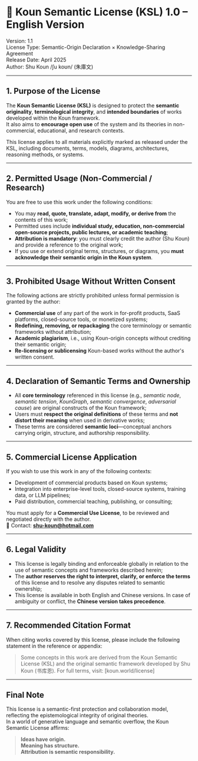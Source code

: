 # 📄 Koun Semantic License (KSL) 1.0 – English Version

Version: 1.1  
License Type: Semantic-Origin Declaration × Knowledge-Sharing Agreement  
Release Date: April 2025  
Author: Shu Koun /ʃu koʊn/ (朱庫文)

---

## 1. Purpose of the License

The **Koun Semantic License (KSL)** is designed to protect the **semantic originality**, **terminological integrity**, and **intended boundaries** of works developed within the Koun framework.  
It also aims to **encourage open use** of the system and its theories in non-commercial, educational, and research contexts.

This license applies to all materials explicitly marked as released under the KSL, including documents, terms, models, diagrams, architectures, reasoning methods, or systems.

---

## 2. Permitted Usage (Non-Commercial / Research)

You are free to use this work under the following conditions:

- You may **read, quote, translate, adapt, modify, or derive from** the contents of this work;
- Permitted uses include **individual study, education, non-commercial open-source projects, public lectures, or academic teaching**;
- **Attribution is mandatory**: you must clearly credit the author (Shu Koun) and provide a reference to the original work;
- If you use or extend original terms, structures, or diagrams, you **must acknowledge their semantic origin in the Koun system**.

---

## 3. Prohibited Usage Without Written Consent

The following actions are strictly prohibited unless formal permission is granted by the author:

- **Commercial use** of any part of the work in for-profit products, SaaS platforms, closed-source tools, or monetized systems;
- **Redefining, removing, or repackaging** the core terminology or semantic frameworks without attribution;
- **Academic plagiarism**, i.e., using Koun-origin concepts without crediting their semantic origin;
- **Re-licensing or sublicensing** Koun-based works without the author's written consent.

---

## 4. Declaration of Semantic Terms and Ownership

- All **core terminology** referenced in this license (e.g., *semantic node*, *semantic tension*, *KounGraph*, *semantic convergence*, *adversarial cause*) are original constructs of the Koun framework;
- Users must **respect the original definitions** of these terms and **not distort their meaning** when used in derivative works;
- These terms are considered **semantic loci**—conceptual anchors carrying origin, structure, and authorship responsibility.

---

## 5. Commercial License Application

If you wish to use this work in any of the following contexts:

- Development of commercial products based on Koun systems;
- Integration into enterprise-level tools, closed-source systems, training data, or LLM pipelines;
- Paid distribution, commercial teaching, publishing, or consulting;

You must apply for a **Commercial Use License**, to be reviewed and negotiated directly with the author.  
📩 Contact: **shu-koun@hotmail.com**

---

## 6. Legal Validity

- This license is legally binding and enforceable globally in relation to the use of semantic concepts and frameworks described herein;
- The **author reserves the right to interpret, clarify, or enforce the terms** of this license and to resolve any disputes related to semantic ownership;
- This license is available in both English and Chinese versions. In case of ambiguity or conflict, the **Chinese version takes precedence**.

---

## 7. Recommended Citation Format

When citing works covered by this license, please include the following statement in the reference or appendix:

> Some concepts in this work are derived from the Koun Semantic License (KSL) and the original semantic framework developed by Shu Koun (书库恩). For full terms, visit: [koun.world/license]

---

## Final Note

This license is a semantic-first protection and collaboration model, reflecting the epistemological integrity of original theories.  
In a world of generative language and semantic overflow, the Koun Semantic License affirms:

> **Ideas have origin.  
> Meaning has structure.  
> Attribution is semantic responsibility.**

